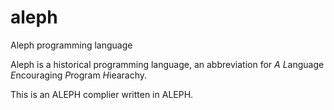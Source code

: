 # aleph
Aleph programming language

Aleph is a historical programming language, an abbreviation for
*A* *L*anguage *E*ncouraging *P*rogram *H*iearachy.

This is an ALEPH complier written in ALEPH.

